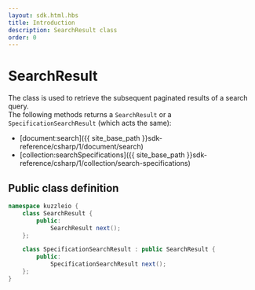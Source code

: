 ```yaml
---
layout: sdk.html.hbs
title: Introduction
description: SearchResult class
order: 0
---
```


# SearchResult

The class is used to retrieve the subsequent paginated results of a search query.  
The following methods returns a `SearchResult` or a `SpecificationSearchResult` (which acts the same):
 - [document:search]({{ site_base_path }}sdk-reference/csharp/1/document/search)
 - [collection:searchSpecifications]({{ site_base_path }}sdk-reference/csharp/1/collection/search-specifications)

## Public class definition

```csharp
namespace kuzzleio {
    class SearchResult {
        public:
            SearchResult next();
    };

    class SpecificationSearchResult : public SearchResult {
        public:
            SpecificationSearchResult next();
    };
}
```
